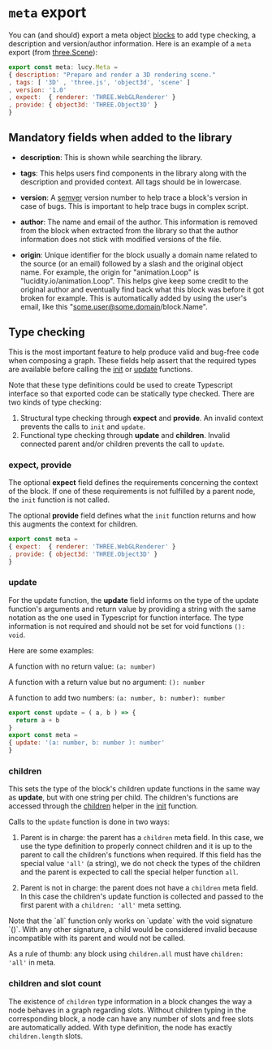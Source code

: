 # `meta` export

You can (and should) export a meta object [blocks](block.md) to add type checking, a description and version/author information. Here is an example of a `meta` export (from [three.Scene](../components/three.Scene.ts#L22)):

```Javascript
export const meta: lucy.Meta =
{ description: "Prepare and render a 3D rendering scene."
, tags: [ '3D' , 'three.js', 'object3d', 'scene' ]
, version: '1.0'
, expect:  { renderer: 'THREE.WebGLRenderer' }
, provide: { object3d: 'THREE.Object3D' }
}
```

## Mandatory fields when added to the library

* **description**: This is shown while searching the library.

* **tags**: This helps users find components in the library along with the description and provided context. All tags should be in lowercase.

* **version**: A [semver](http://semver.org) version number to help trace a block's version in case of bugs. This is important to help trace bugs in complex script.

* **author**: The name and email of the author. This information is removed from the block when extracted from the library so that the author information does not stick with modified versions of the file.

* **origin**: Unique identifier for the block usually a domain name related to the source (or an email) followed by a slash and the original object name. For example, the origin for "animation.Loop" is "lucidity.io/animation.Loop". This helps give keep some credit to the original author and eventually find back what this block was before it got broken for example. This is automatically added by using the user's email, like this "some.user@some.domain/block.Name".


## Type checking

This is the most important feature to help produce valid and bug-free code when composing a graph. These fields help assert that the required types are available before calling the [init](init.md) or [update](update.md) functions.

Note that these type definitions could be used to create Typescript interface so that exported code can be statically type checked. There are two kinds of type checking:

1. Structural type checking through **expect** and **provide**. An invalid context prevents the calls to `init` and `update`.
2. Functional type checking through **update** and **children**. Invalid connected parent and/or children prevents the call to `update`.

### expect, provide

The optional **expect** field defines the requirements concerning the context of the block. If one of these requirements is not fulfilled by a parent node, the `init` function is not called.

The optional **provide** field defines what the `init` function returns and how this augments the context for children.

```Javascript
export const meta =
{ expect:  { renderer: 'THREE.WebGLRenderer' }
, provide: { object3d: 'THREE.Object3D' }
}
```

### update

For the update function, the **update** field informs on the type of the update function's arguments and return value by providing a string with the same notation as the one used in Typescript for function interface. The type information is not required and should not be set for void functions `(): void`.

Here are some examples:

A function with no return value: `(a: number)`

A function with a return value but no argument: `(): number`

A function to add two numbers: `(a: number, b: number): number`

```Javascript
export const update = ( a, b ) => {
  return a + b
}
export const meta =
{ update: '(a: number, b: number ): number'
}
```

### children

This sets the type of the block's children update functions in the same way as **update**, but with one string per child. The children's functions are accessed through the [children](helper.md#children) helper in the [init](init.md) function.

Calls to the `update` function is done in two ways:

1. Parent is in charge: the parent has a `children` meta field. In this case, we use the type definition to properly connect children and it is up to the parent to call the children's functions when required. If this field has the special value `'all'` (a string), we do not check the types of the children and the parent is expected to call the special helper function `all`.

2. Parent is not in charge: the parent does not have a `children` meta field. In this case the children's update function is collected and passed to the first parent with a `children: 'all'` meta setting.

<aside class='note'>
Note that the `all` function only works on `update` with the void signature `()`. With any other signature, a child would be considered invalid because incompatible with its parent and would not be called.
</aside>

As a rule of thumb: any block using `children.all` must have `children: 'all'` in meta.


### children and slot count

The existence of `children` type information in a block changes the way a node behaves in a graph regarding slots. Without children typing in the corresponding block, a node can have any number of slots and free slots are automatically added. With type definition, the node has exactly `children.length` slots.
